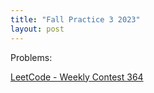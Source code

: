 ```yaml
---
title: "Fall Practice 3 2023"
layout: post
---
```


Problems:

[LeetCode - Weekly Contest 364](https://leetcode.com/contest/weekly-contest-364/)
